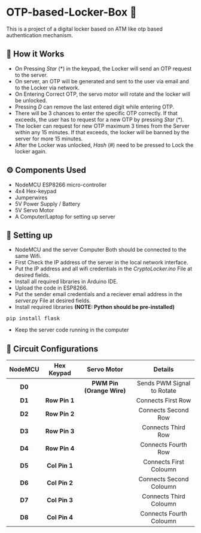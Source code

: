 # OTP-based-Locker-Box 🔐

This is a project of a digital locker based on ATM like otp based authentication mechanism.

## 👀 How it Works

- On Pressing *Star* (*) in the keypad, the Locker will send an OTP request to the server.
- On server, an OTP will be generated and sent to the user via email and to the Locker via network.
- On Entering Correct OTP, the servo motor will rotate and the locker will be unlocked.
- Pressing *D* can remove the last entered digit while entering OTP.
- There will be 3 chances to enter the specific OTP correctly. If that exceeds, the user has to request for a new OTP by
pressing *Star* (*).
- The locker can request for new OTP maximum 3 times from the Server within any 15 minutes. If that exceeds, the locker
will be banned by the server for more 15 minutes.
- After the Locker was unlocked, *Hash* (#) need to be pressed to Lock the locker again.


## ⚙️ Components Used

- NodeMCU ESP8266 micro-controller
- 4x4 Hex-keypad
- Jumperwires
- 5V Power Supply / Battery
- 5V Servo Motor
- A Computer/Laptop for setting up server


## 🤜 Setting up

- NodeMCU and the server Computer Both should be connected to the same Wifi.
- First Check the IP address of the server in the local network interface.
- Put the IP address and all wifi credentials in the *CryptoLocker.ino* File at desired fields.
- Install all required libraries in Arduino IDE.
- Upload the code in ESP8266.
- Put the sender email credentials and a reciever email address in the *server.py* File at desired fields.
- Install required libraries **(NOTE: Python should be pre-installed)**

<pre>pip install flask</pre>

- Keep the server code running in the computer


## 📌 Circuit Configurations

<table>
    <thead>
        <tr>
            <th style="text-align:center">NodeMCU</th>
            <th style="text-align:center">Hex Keypad</th>
            <th style="text-align:center">Servo Motor</th>
            <th style="text-align:center">Details</th>
        </tr>
    </thead>
    <tbody>
        <tr>
            <td style="text-align:center"><strong>D0</strong></td>
            <td style="text-align:center"></td>
            <td style="text-align:center"><strong>PWM Pin (Orange Wire)</strong></td>
            <td style="text-align:center">Sends PWM Signal to Rotate</td>
        </tr>
        <tr>
            <td style="text-align:center"><strong>D1</strong></td>
            <td style="text-align:center"><strong>Row Pin 1</strong></td>
            <td style="text-align:center"></td>
            <td style="text-align:center">Connects First Row </td>
        </tr>
        <tr>
            <td style="text-align:center"><strong>D2</strong></td>
            <td style="text-align:center"><strong>Row Pin 2</strong></td>
            <td style="text-align:center"></td>
            <td style="text-align:center">Connects Second Row</td>
        </tr>
        <tr>
            <td style="text-align:center"><strong>D3</strong></td>
            <td style="text-align:center"><strong>Row Pin 3</strong></td>
            <td style="text-align:center"></td>
            <td style="text-align:center">Connects Third Row</td>
        </tr>
        <tr>
            <td style="text-align:center"><strong>D4</strong></td>
            <td style="text-align:center"><strong>Row Pin 4</strong></td>
            <td style="text-align:center"></td>
            <td style="text-align:center">Connects Fourth Row</td>
        </tr>
        <tr>
            <td style="text-align:center"><strong>D5</strong></td>
            <td style="text-align:center"><strong>Col Pin 1</strong></td>
            <td style="text-align:center"></td>
            <td style="text-align:center">Connects First Coloumn </td>
        </tr>
        <tr>
            <td style="text-align:center"><strong>D6</strong></td>
            <td style="text-align:center"><strong>Col Pin 2</strong></td>
            <td style="text-align:center"></td>
            <td style="text-align:center">Connects Second Coloumn </td>
        </tr>
        <tr>
            <td style="text-align:center"><strong>D7</strong></td>
            <td style="text-align:center"><strong>Col Pin 3</strong></td>
            <td style="text-align:center"></td>
            <td style="text-align:center">Connects Third Coloumn </td>
        </tr>
        <tr>
            <td style="text-align:center"><strong>D8</strong></td>
            <td style="text-align:center"><strong>Col Pin 4</strong></td>
            <td style="text-align:center"></td>
            <td style="text-align:center">Connects Fourth Coloumn </td>
        </tr>
    </tbody>
</table>
